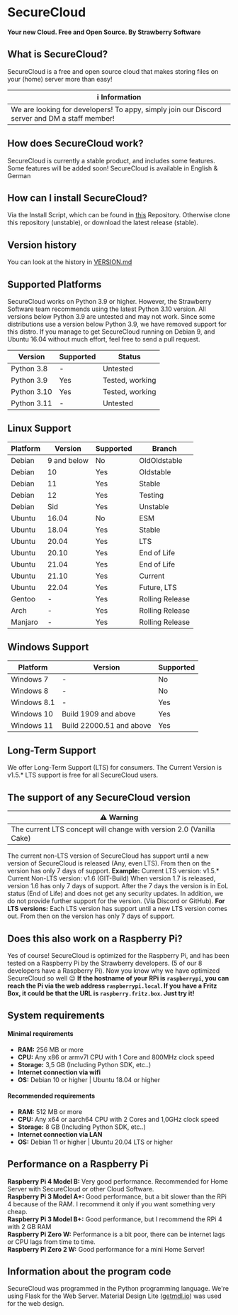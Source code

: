 # SecureCloud
<b> Your new Cloud. Free and Open Source. 
By Strawberry Software </b>

## What is SecureCloud?
SecureCloud is a free and open source cloud that makes storing files on your (home) server more than easy!

| ℹ️ Information
| -------------
| We are looking for developers! To appy, simply join our Discord server and DM a staff member!


## How does SecureCloud work? 
SecureCloud is currently a stable product, and includes some features. Some features will be added soon!
SecureCloud is available in English & German

## How can I install SecureCloud?
Via the Install Script, which can be found in [this](https://github.com/Strawberry-Software-Industries/Install-SecureCloud) Repository. 
Otherwise clone this repository (unstable), or download the latest release (stable).

## Version history

You can look at the history in [VERSION.md](https://github.com/Strawberry-Software-Industries/SecureCloud/blob/main/VERSION.md)	

## Supported Platforms
SecureCloud works on Python 3.9 or higher. However, the Strawberry Software team recommends using the latest Python 3.10 version. All versions below Python 3.9 are untested and may not work.
Since some distributions use a version below Python 3.9, we have removed support for this distro. 
If you manage to get SecureCloud running on Debian 9, and Ubuntu 16.04 without much effort, feel free to send a pull request. 

| Version | Supported  |  Status|
|--|--|--| 
| Python 3.8 | - | Untested |
| Python 3.9 | Yes | Tested, working |
| Python 3.10 | Yes | Tested, working |
| Python 3.11 | - | Untested |

## Linux Support
| Platform | Version  |  Supported|  Branch |
|--|--|--| -- |
| Debian | 9 and below | No | OldOldstable |
| Debian | 10 | Yes | Oldstable | 
| Debian | 11 | Yes | Stable    | 
| Debian | 12 | Yes | Testing   | 
| Debian | Sid | Yes | Unstable | 
| Ubuntu | 16.04 | No | ESM     | 
| Ubuntu | 18.04 | Yes | Stable | 
| Ubuntu | 20.04 | Yes | LTS | 
| Ubuntu | 20.10 | Yes | End of Life | 
| Ubuntu | 21.04 | Yes | End of Life | 
| Ubuntu | 21.10 | Yes | Current | 
| Ubuntu | 22.04 | Yes | Future, LTS  |  
| Gentoo | - | Yes | Rolling Release |  
| Arch | - | Yes | Rolling Release   |  
| Manjaro | - | Yes | Rolling Release   |  


## Windows Support
| Platform | Version  |  Supported| 
|--|--|--| 
| Windows 7 | - | No |
| Windows 8 | - | No |
| Windows 8.1 | - | Yes |
| Windows 10 | Build 1909 and above | Yes| 
| Windows 11 | Build 22000.51 and above | Yes | 

## Long-Term Support
We offer Long-Term Support (LTS) for consumers. The Current Version is v1.5.*
LTS support is free for all SecureCloud users. 

## The support of any SecureCloud version

| ⚠️ Warning
| -------------
| The current LTS concept will change with version 2.0 (Vanilla Cake)

The current non-LTS version of SecureCloud has support until a new version of SecureCloud is released (Any, even LTS). From then on the version has only 7 days of support. 
**Example:**
Current LTS version: v1.5.*
Current Non-LTS version: v1.6 (GIT-Build)
When version 1.7 is released, version 1.6 has only 7 days of support. After the 7 days the version is in EoL status (End of Life) and does not get any security updates. In addition, we do not provide further support for the version. (Via Discord or GitHub).
**For LTS versions:**
Each LTS version has support until a new LTS version comes out. From then on the version has only 7 days of support. 

	
## Does this also work on a Raspberry Pi?
Yes of course! SecureCloud is optimized for the Raspberry Pi, and has been tested on a Raspberry Pi by the Strawberry developers. (5 of our 8 developers have a Raspberry Pi). Now you know why we have optimized SecureCloud so well 😉
<b>If the hostname of your RPi is `raspberrypi`, you can reach the Pi via the web address `raspberrypi.local`. If you have a Fritz Box, it could be that the URL is `raspberry.fritz.box`. Just try it!</b>

## System requirements

#### **Minimal requirements**
 - **RAM:** 256 MB or more
 - **CPU:** Any x86 or armv7l CPU with 1 Core and 800MHz clock speed
 - **Storage:** 3,5 GB (Including Python SDK, etc..)
 - **Internet connection via wifi** 
 - **OS:** Debian 10 or higher | Ubuntu 18.04 or higher 
 
#### **Recommended requirements**
- **RAM:** 512 MB or more
- **CPU:** Any x64 or aarch64 CPU with 2 Cores and 1,0GHz clock speed
- **Storage:** 8 GB (Including Python SDK, etc..)
- **Internet connection via LAN** 
- **OS:** Debian 11 or higher | Ubuntu 20.04 LTS or higher 

## Performance on a Raspberry Pi
**Raspberry Pi 4 Model B:** Very good performance. Recommended for Home Server with SecureCloud or other Cloud Software. <br>
**Raspberry Pi 3 Model A+:** Good performance, but a bit slower than the RPi 4 because of the RAM. I recommend it only if you want something very cheap. <br>
**Raspberry Pi 3 Model B+:** Good performance, but I recommend the RPi 4 with 2 GB RAM  <br>
**Raspberry Pi Zero W:** Performance is a bit poor, there can be internet lags or CPU lags from time to time.  <br>
**Raspberry Pi Zero 2 W:** Good performance for a mini Home Server! <br>

## Information about the program code
SecureCloud was programmed in the Python programming language. We're using Flask for the Web Server. Material Design Lite ([getmdl.io](https://getmdl.io)) was used for the web design. 
